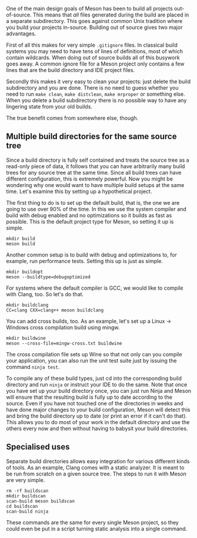 One of the main design goals of Meson has been to build all projects out-of-source. This means that *all* files generated during the build are placed in a separate subdirectory. This goes against common Unix tradition where you build your projects in-source. Building out of source gives two major advantages.

First of all this makes for very simple `.gitignore` files. In classical build systems you may need to have tens of lines of definitions, most of which contain wildcards. When doing out of source builds all of this busywork goes away. A common ignore file for a Meson project only contains a few lines that are the build directory and IDE project files.

Secondly this makes it very easy to clean your projects: just delete the build subdirectory and you are done. There is no need to guess whether you need to run `make clean`, `make distclean`, `make mrproper` or something else. When you delete a build subdirectory there is no possible way to have any lingering state from your old builds.

The true benefit comes from somewhere else, though.

## Multiple build directories for the same source tree ##

Since a build directory is fully self contained and treats the source tree as a read-only piece of data, it follows that you can have arbitrarily many build trees for any source tree at the same time. Since all build trees can have different configuration, this is extremely powerful. Now you might be wondering why one would want to have multiple build setups at the same time. Let's examine this by setting up a hypothetical project.

The first thing to do is to set up the default build, that is, the one we are going to use over 90% of the time. In this we use the system compiler and build with debug enabled and no optimizations so it builds as fast as possible. This is the default project type for Meson, so setting it up is simple.

    mkdir build
    meson build

Another common setup is to build with debug and optimizations to, for example, run performance tests. Setting this up is just as simple.

    mkdir buildopt
    meson --buildtype=debugoptimized

For systems where the default compiler is GCC, we would like to compile with Clang, too. So let's do that.

    mkdir buildclang
    CC=clang CXX=clang++ meson buildclang

You can add cross builds, too. As an example, let's set up a Linux -> Windows cross compilation build using mingw.

    mkdir buildwine
    meson --cross-file=mingw-cross.txt buildwine

The cross compilation file sets up Wine so that not only can you compile your application, you can also run the unit test suite just by issuing the command `ninja test`.

To compile any of these build types, just cd into the corresponding build directory and run `ninja` or instruct your IDE to do the same. Note that once you have set up your build directory once, you can just run Ninja and Meson will ensure that the resulting build is fully up to date according to the source. Even if you have not touched one of the directories in weeks and have done major changes to your build configuration, Meson will detect this and bring the build directory up to date (or print an error if it can't do that). This allows you to do most of your work in the default directory and use the others every now and then without having to babysit your build directories.

## Specialised uses ##

Separate build directories allows easy integration for various different kinds of tools. As an example, Clang comes with a static analyzer. It is meant to be run from scratch on a given source tree. The steps to run it with Meson are very simple.

    rm -rf buildscan
    mkdir buildscan
    scan-build meson buildscan
    cd buildscan
    scan-build ninja

These commands are the same for every single Meson project, so they could even be put in a script turning static analysis into a single command. 